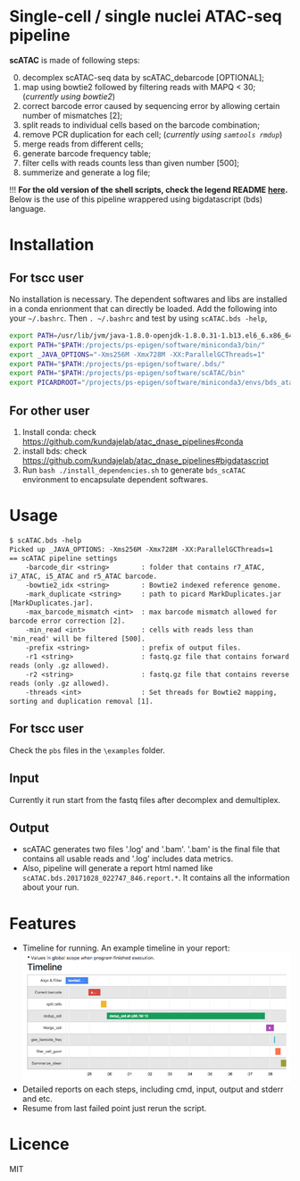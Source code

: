 Single-cell / single nuclei ATAC-seq  pipeline 
===================================================

**scATAC** is made of following steps:

0. decomplex scATAC-seq data by scATAC_debarcode [OPTIONAL];
1. map using bowtie2 followed by filtering reads with MAPQ < 30; (*currently using bowtie2*)
2. correct barcode error caused by sequencing error by allowing certain number of mismatches [2];
3. split reads to individual cells based on the barcode combination;
4. remove PCR duplication for each cell; (*currently using `samtools rmdup`*)
6. merge reads from different cells;
7. generate barcode frequency table;
8. filter cells with reads counts less than given number [500];
9. summerize and generate a log file;



!!! **For the old version of the shell scripts, check the legend README [here](./README_legend.md).** Below is the use of this pipeline wrappered using bigdatascript (bds) language. 

# Installation
## For tscc user

No installation is necessary. The dependent softwares and libs are installed in a conda enrionment that can directly be loaded. 
Add the following into your `~/.bashrc`. Then `. ~/.bashrc` and test by using `scATAC.bds -help`, 

```bash
export PATH=/usr/lib/jvm/java-1.8.0-openjdk-1.8.0.31-1.b13.el6_6.x86_64/bin:$PATH
export PATH="$PATH:/projects/ps-epigen/software/miniconda3/bin/"
export _JAVA_OPTIONS="-Xms256M -Xmx728M -XX:ParallelGCThreads=1"
export PATH="$PATH:/projects/ps-epigen/software/.bds/"
export PATH="$PATH:/projects/ps-epigen/software/scATAC/bin"
export PICARDROOT="/projects/ps-epigen/software/miniconda3/envs/bds_atac/share/picard-1.126-4/"
```
## For other user 
1. Install conda: check https://github.com/kundajelab/atac_dnase_pipelines#conda
2. install bds: check https://github.com/kundajelab/atac_dnase_pipelines#bigdatascript
3. Run `bash ./install_dependencies.sh` to generate `bds_scATAC` environment to encapsulate dependent softwares. 
    
# Usage 
``` shell
$ scATAC.bds -help
Picked up _JAVA_OPTIONS: -Xms256M -Xmx728M -XX:ParallelGCThreads=1
== scATAC pipeline settings
	-barcode_dir <string>        : folder that contains r7_ATAC, i7_ATAC, i5_ATAC and r5_ATAC barcode.
	-bowtie2_idx <string>        : Bowtie2 indexed reference genome.
	-mark_duplicate <string>     : path to picard MarkDuplicates.jar [MarkDuplicates.jar].
	-max_barcode_mismatch <int>  : max barcode mismatch allowed for barcode error correction [2].
	-min_read <int>              : cells with reads less than 'min_read' will be filtered [500].
	-prefix <string>             : prefix of output files.
	-r1 <string>                 : fastq.gz file that contains forward reads (only .gz allowed).
	-r2 <string>                 : fastq.gz file that contains reverse reads (only .gz allowed).
	-threads <int>               : Set threads for Bowtie2 mapping, sorting and duplication removal [1].
```

## For tscc user 
Check the `pbs` files in the `\examples` folder. 

## Input 
Currently it run start from the fastq files after decomplex and demultiplex. 


## Output 
* scATAC generates two files '.log' and '.bam'. '.bam' is the final file that contains all usable reads and '.log' includes data metrics.
* Also, pipeline will generate a report html named like `scATAC.bds.20171028_022747_846.report.*`. It contains all the information about your run. 
# Features

* Timeline for running. An example timeline in your report: ![timeline](./examples/timeline_eg.png)
* Detailed reports on each steps, including cmd, input, output and stderr and etc.   
* Resume from last failed point just rerun the script. 

# Licence
MIT






